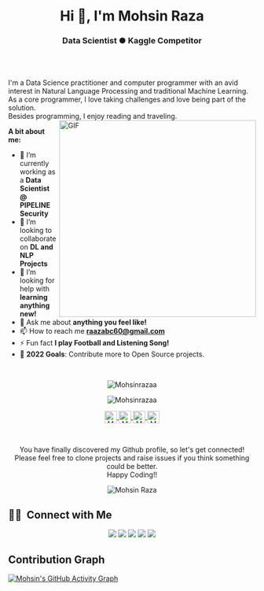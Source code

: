 <h1 align="center">Hi 👋, I'm Mohsin Raza</h1>
<h3 align="center">Data Scientist ● Kaggle Competitor</h3>

<br />
<br />
<br />
I'm a Data Science practitioner and computer programmer with an avid interest in Natural Language Processing and traditional Machine Learning. As a core programmer, I love taking challenges and love being part of the solution.
<br/>
Besides programming, I enjoy reading and traveling.
<br>
<img align="right" alt="GIF" src="https://media.giphy.com/media/L8K62iTDkzGX6/giphy.gif" width="400px" />
  
**A bit about me:**

- 🔭 I’m currently working as a **Data Scientist @ PIPELINE Security**
- 👯 I’m looking to collaborate on **DL and NLP Projects**
- 🤔 I’m looking for help with **learning anything new!**
- 💬 Ask me about **anything you feel like!**
- 📫 How to reach me **raazabc60@gmail.com**
- ⚡ Fun fact **I play Football and Listening Song!**
- 🥅 **2022 Goals**: Contribute more to Open Source projects.

<br>
<p align="center">
<img src="https://github-readme-stats.vercel.app/api?username=Mohsinrazaa&show_icons=true" alt="Mohsinrazaa"/>
</p>
<p align="center">
<img src="https://github-readme-stats.vercel.app/api/top-langs/?username=Mohsinrazaa&layout=compact" (https://github.com/Mohsinrazaa/github-readme-stats) alt="Mohsinrazaa"/>
</p>

<p align="center">
<a href="https://www.linkedin.com/in/mohsin-raza-46b5a6134">	
  <img align="center" alt="Mohsin Raza | LinkdeIn" width="25px" height="25" src="https://cdn.jsdelivr.net/npm/simple-icons@v3/icons/linkedin.svg" />	
</a>		
<a href="https://www.kaggle.com/razamh">	
  <img align="center" alt="Mohsin Raza | Kaggle" width="25px" height="25" src="https://cdn.jsdelivr.net/npm/simple-icons@v3/icons/kaggle.svg" />	
</a>	
<a href="http://www.fiverr.com/s2/7f29466eb7">	
  <img align="center" alt="Mohsin Raza | Fiverr" width="25px" height="25" src="https://cdn.jsdelivr.net/npm/simple-icons@v3/icons/fiverr.svg" />	
</a>	
<a href="https://www.instagram.com/razan6568">	
  <img align="center" alt="Mohsin Raza | Instagram" width="25px" height="25" src="https://cdn.jsdelivr.net/npm/simple-icons@v3/icons/instagram.svg" />	
</a>
</p>
<br>

<p align="center">
You have finally discovered my Github profile, so let's get connected!
<br/>
Please feel free to clone projects and raise issues if you think something could be better.
<br/>
Happy Coding!!
</p>  

<p align="center"> <img src="https://komarev.com/ghpvc/?username=Mohsinrazaa" alt="Mohsin Raza" /> </p>

## 🤝🏻 &nbsp;Connect with Me
<p align="center">
<a href="https://www.kaggle.com/razamh"><img src="https://img.shields.io/badge/-Mohsin%20Raza-0077B5?style=flat&logo=kaggle&logoColor=white"/></a>
<a href="https://www.linkedin.com/in/mohsin-raza-46b5a6134"><img src="https://img.shields.io/badge/-Mohsin%20Raza-0077B5?style=flat&logo=Linkedin&logoColor=white"/></a>
<a href="mailto:raazabc60@gmail.com"><img src="https://img.shields.io/badge/-raazabc60@gmail.com-D14836?style=flat&logo=Gmail&logoColor=white"/></a>
<a href="https://www.instagram.com/razam6568/"><img src="https://img.shields.io/badge/-@mohsinraza-E4405F?style=flat&logo=Instagram&logoColor=white"/></a>
<a href="https://www.facebook.com/razam66"><img src="https://img.shields.io/badge/-@mohsinraa-1877F2?style=flat&logo=Facebook&logoColor=white"/></a>

## Contribution Graph
[![Mohsin's GitHub Activity Graph](https://activity-graph.herokuapp.com/graph?username=Mohsinrazaa&theme=xcode)](https://github.com/Mohsinrazaa)
 
